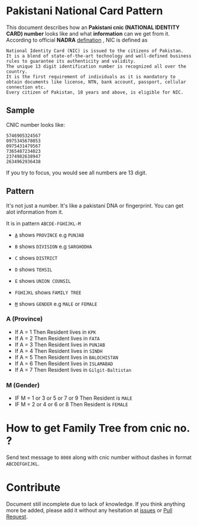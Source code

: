 # Pakistani National Card Pattern
This document describes how an **Pakistani cnic (NATIONAL IDENTITY CARD) number** looks like and what **information** can we get from it.
According to official **NADRA** [defination](https://www.nadra.gov.pk/identity/identity-cnic) , NIC is defined as
```
National Identity Card (NIC) is issued to the citizens of Pakistan. 
It is a blend of state-of-the-art technology and well-defined business rules to guarantee its authenticity and validity. 
The unique 13 digit identification number is recognized all over the country. 
It is the first requirement of individuals as it is mandatory to obtain documents like license, NTN, bank account, passport, cellular connection etc. 
Every citizen of Pakistan, 18 years and above, is eligible for NIC.
```
## Sample 
CNIC number looks like:
```
5746905324567
0975345678053
0975431479567
7365487234023
2374982638947
2634962936438
```
If you try to focus, you would see all numbers are 13 digit.

## Pattern
It's not just a number. It's like a pakistani DNA or fingerprint. You can get alot information from it. 

It is in pattern `ABCDE-FGHIJKL-M`

- [`A`](#a-province) shows `PROVINCE` e.g `PUNJAB`
- `B` shows `DIVISION` e.g `SARGHODHA`
- `C` shows `DISTRICT`
- `D` shows `TEHSIL`  
- `E` shows `UNION COUNSIL`  

- `FGHIJKL` shows `FAMILY TREE`

- [`M`](#m-gender) shows `GENDER` e.g `MALE` or `FEMALE`

### A (Province)
- If A = 1 Then Resident lives in `KPK`
- If A = 2 Then Resident lives in `FATA`
- If A = 3 Then Resident lives in `PUNJAB`
- If A = 4 Then Resident lives in `SINDH`
- If A = 5 Then Resident lives in `BALOCHISTAN`
- If A = 6 Then Resident lives in `ISLAMABAD`
- If A = 7 Then Resident lives in `Gilgit-Baltistan`


### M (Gender)
- IF M = 1 or 3 or 5 or 7 or 9 Then Resident is `MALE`
- IF M = 2 or 4 or 6 or 8      Then Resident is `FEMALE`

# How to get Family Tree from cnic no. ?
Send text message to `8008` along with cnic number without dashes in format `ABCDEFGHIJKL`.

# Contribute
Document still incomplete due to lack of knowledge. If you think anything more be added, please add it without any hesitation at [issues](https://github.com/graysuit/Pakistan-Card-Pattern/issues) or [Pull Request](https://github.com/graysuit/Pakistan-Card-Pattern/pulls).
